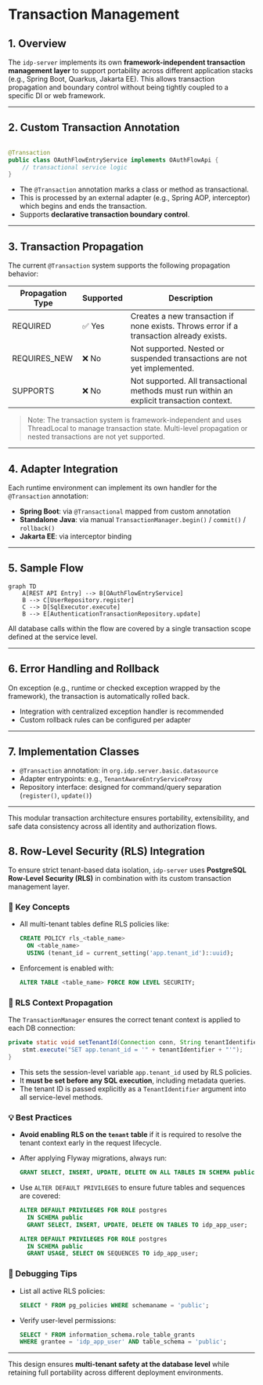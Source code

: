 # Transaction Management

## 1. Overview

The `idp-server` implements its own **framework-independent transaction management layer** to support portability across
different application stacks (e.g., Spring Boot, Quarkus, Jakarta EE). This allows transaction propagation and boundary
control without being tightly coupled to a specific DI or web framework.

---

## 2. Custom Transaction Annotation

```java

@Transaction
public class OAuthFlowEntryService implements OAuthFlowApi {
    // transactional service logic
}
```

- The `@Transaction` annotation marks a class or method as transactional.
- This is processed by an external adapter (e.g., Spring AOP, interceptor) which begins and ends the transaction.
- Supports **declarative transaction boundary control**.

---

## 3. Transaction Propagation

The current `@Transaction` system supports the following propagation behavior:

| Propagation Type | Supported | Description                                                                               |
|------------------|-----------|-------------------------------------------------------------------------------------------|
| REQUIRED         | ✅ Yes     | Creates a new transaction if none exists. Throws error if a transaction already exists.   |
| REQUIRES_NEW     | ❌ No      | Not supported. Nested or suspended transactions are not yet implemented.                  |
| SUPPORTS         | ❌ No      | Not supported. All transactional methods must run within an explicit transaction context. |

> Note: The transaction system is framework-independent and uses ThreadLocal to manage transaction state. Multi-level
> propagation or nested transactions are not yet supported.


---

## 4. Adapter Integration

Each runtime environment can implement its own handler for the `@Transaction` annotation:

- **Spring Boot**: via `@Transactional` mapped from custom annotation
- **Standalone Java**: via manual `TransactionManager.begin()` / `commit()` / `rollback()`
- **Jakarta EE**: via interceptor binding

---

## 5. Sample Flow

```mermaid
graph TD
    A[REST API Entry] --> B[OAuthFlowEntryService]
    B --> C[UserRepository.register]
    C --> D[SqlExecutor.execute]
    B --> E[AuthenticationTransactionRepository.update]
```

All database calls within the flow are covered by a single transaction scope defined at the service level.

---

## 6. Error Handling and Rollback

On exception (e.g., runtime or checked exception wrapped by the framework), the transaction is automatically rolled
back.

- Integration with centralized exception handler is recommended
- Custom rollback rules can be configured per adapter

---

## 7. Implementation Classes

- `@Transaction` annotation: in `org.idp.server.basic.datasource`
- Adapter entrypoints: e.g., `TenantAwareEntryServiceProxy`
- Repository interface: designed for command/query separation (`register()`, `update()`)

---

This modular transaction architecture ensures portability, extensibility, and safe data consistency across all identity
and authorization flows.

## 8. Row-Level Security (RLS) Integration

To ensure strict tenant-based data isolation, `idp-server` uses **PostgreSQL Row-Level Security (RLS)** in combination with its custom transaction management layer.

### 🔐 Key Concepts

* All multi-tenant tables define RLS policies like:

  ```sql
  CREATE POLICY rls_<table_name>
    ON <table_name>
    USING (tenant_id = current_setting('app.tenant_id')::uuid);
  ```

* Enforcement is enabled with:

  ```sql
  ALTER TABLE <table_name> FORCE ROW LEVEL SECURITY;
  ```

### 🔧 RLS Context Propagation

The `TransactionManager` ensures the correct tenant context is applied to each DB connection:

```java
private static void setTenantId(Connection conn, String tenantIdentifier) {
    stmt.execute("SET app.tenant_id = '" + tenantIdentifier + "'");
}
```

* This sets the session-level variable `app.tenant_id` used by RLS policies.
* It **must be set before any SQL execution**, including metadata queries.
* The tenant ID is passed explicitly as a `TenantIdentifier` argument into all service-level methods.

### 💡 Best Practices

* **Avoid enabling RLS on the `tenant` table** if it is required to resolve the tenant context early in the request lifecycle.

* After applying Flyway migrations, always run:

  ```sql
  GRANT SELECT, INSERT, UPDATE, DELETE ON ALL TABLES IN SCHEMA public TO idp_app_user;
  ```

* Use `ALTER DEFAULT PRIVILEGES` to ensure future tables and sequences are covered:

  ```sql
  ALTER DEFAULT PRIVILEGES FOR ROLE postgres
    IN SCHEMA public
    GRANT SELECT, INSERT, UPDATE, DELETE ON TABLES TO idp_app_user;

  ALTER DEFAULT PRIVILEGES FOR ROLE postgres
    IN SCHEMA public
    GRANT USAGE, SELECT ON SEQUENCES TO idp_app_user;
  ```

### 🔪 Debugging Tips

* List all active RLS policies:

  ```sql
  SELECT * FROM pg_policies WHERE schemaname = 'public';
  ```

* Verify user-level permissions:

  ```sql
  SELECT * FROM information_schema.role_table_grants
  WHERE grantee = 'idp_app_user' AND table_schema = 'public';
  ```

---

This design ensures **multi-tenant safety at the database level** while retaining full portability across different deployment environments.

